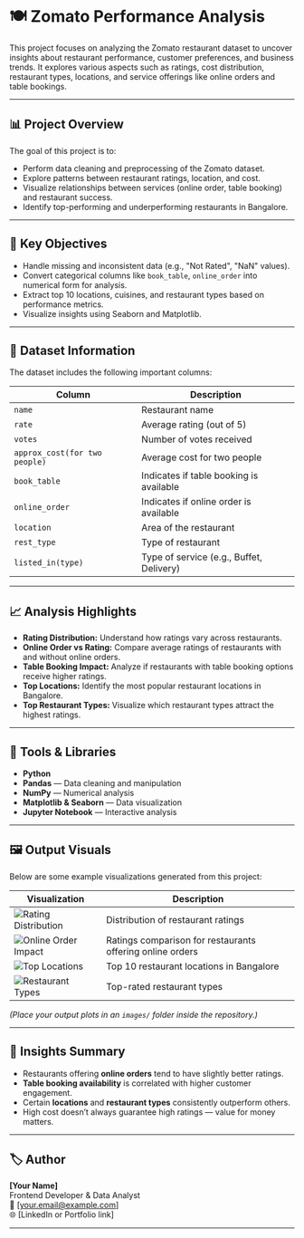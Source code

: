 # 🍽️ Zomato Performance Analysis

This project focuses on analyzing the Zomato restaurant dataset to uncover insights about restaurant performance, customer preferences, and business trends. It explores various aspects such as ratings, cost distribution, restaurant types, locations, and service offerings like online orders and table bookings.

---

## 📊 Project Overview

The goal of this project is to:
- Perform data cleaning and preprocessing of the Zomato dataset.
- Explore patterns between restaurant ratings, location, and cost.
- Visualize relationships between services (online order, table booking) and restaurant success.
- Identify top-performing and underperforming restaurants in Bangalore.

---

## 🧠 Key Objectives

- Handle missing and inconsistent data (e.g., "Not Rated", "NaN" values).
- Convert categorical columns like `book_table`, `online_order` into numerical form for analysis.
- Extract top 10 locations, cuisines, and restaurant types based on performance metrics.
- Visualize insights using Seaborn and Matplotlib.

---

## 📂 Dataset Information

The dataset includes the following important columns:

| Column | Description |
|--------|--------------|
| `name` | Restaurant name |
| `rate` | Average rating (out of 5) |
| `votes` | Number of votes received |
| `approx_cost(for two people)` | Average cost for two people |
| `book_table` | Indicates if table booking is available |
| `online_order` | Indicates if online order is available |
| `location` | Area of the restaurant |
| `rest_type` | Type of restaurant |
| `listed_in(type)` | Type of service (e.g., Buffet, Delivery) |

---

## 📈 Analysis Highlights

- **Rating Distribution:** Understand how ratings vary across restaurants.
- **Online Order vs Rating:** Compare average ratings of restaurants with and without online orders.
- **Table Booking Impact:** Analyze if restaurants with table booking options receive higher ratings.
- **Top Locations:** Identify the most popular restaurant locations in Bangalore.
- **Top Restaurant Types:** Visualize which restaurant types attract the highest ratings.

---

## 🧰 Tools & Libraries

- **Python**
- **Pandas** — Data cleaning and manipulation  
- **NumPy** — Numerical analysis  
- **Matplotlib & Seaborn** — Data visualization  
- **Jupyter Notebook** — Interactive analysis  

---

## 🖼️ Output Visuals

Below are some example visualizations generated from this project:

| Visualization | Description |
|----------------|-------------|
| ![Rating Distribution](images/rating_distribution.png) | Distribution of restaurant ratings |
| ![Online Order Impact](images/online_order_vs_rating.png) | Ratings comparison for restaurants offering online orders |
| ![Top Locations](images/top_locations.png) | Top 10 restaurant locations in Bangalore |
| ![Restaurant Types](images/restaurant_types.png) | Top-rated restaurant types |

*(Place your output plots in an `images/` folder inside the repository.)*

---

## 📌 Insights Summary

- Restaurants offering **online orders** tend to have slightly better ratings.
- **Table booking availability** is correlated with higher customer engagement.
- Certain **locations** and **restaurant types** consistently outperform others.
- High cost doesn’t always guarantee high ratings — value for money matters.

---

## 🏷️ Author

**[Your Name]**  
Frontend Developer & Data Analyst  
📧 [your.email@example.com]  
🌐 [LinkedIn or Portfolio link]

---
